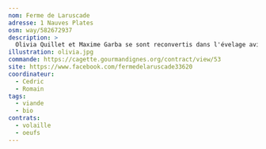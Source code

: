 ```yaml
---
nom: Ferme de Laruscade
adresse: 1 Nauves Plates
osm: way/582672937
description: >
  Olivia Quillet et Maxime Garba se sont reconvertis dans l'évelage avicole en privilégiant la nature et l'espace. Dans une vaste exploitation proche de la nationale 10, ils nous proposent des oeufs et de la volaille suivant les standards de l'agriculture biologique. 
illustration: olivia.jpg
commande: https://cagette.gourmandignes.org/contract/view/53
site: https://www.facebook.com/fermedelaruscade33620
coordinateur: 
  - Cedric
  - Romain
tags:
  - viande
  - bio
contrats: 
  - volaille
  - oeufs
---
```



